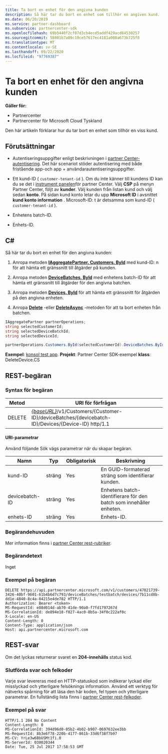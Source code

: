 ```yaml
---
title: Ta bort en enhet för den angivna kunden
description: Så här tar du bort en enhet som tillhör en angiven kund.
ms.date: 06/20/2019
ms.service: partner-dashboard
ms.subservice: partnercenter-sdk
ms.openlocfilehash: 69b5440f2cf07d3cb4ecd5addf429acd64530257
ms.sourcegitcommit: 58801b7a09c19ce57617ec4181a008a673b725f0
ms.translationtype: MT
ms.contentlocale: sv-SE
ms.lasthandoff: 09/22/2020
ms.locfileid: "97769387"
---
```

# <a name="delete-a-device-for-the-specified-customer"></a>Ta bort en enhet för den angivna kunden

**Gäller för:**

- Partnercenter
- Partnercenter för Microsoft Cloud Tyskland

Den här artikeln förklarar hur du tar bort en enhet som tillhör en viss kund.

## <a name="prerequisites"></a>Förutsättningar

- Autentiseringsuppgifter enligt beskrivningen i [partner Center-autentisering](partner-center-authentication.md). Det här scenariot stöder autentisering med både fristående app-och app + användarautentiseringsuppgifter.

- Ett kund-ID ( `customer-tenant-id` ). Om du inte känner till kundens ID kan du se det i [instrument panelen](https://partner.microsoft.com/dashboard)för partner Center. Välj **CSP** på menyn Partner Center, följt av **kunder**. Välj kunden från listan kund och välj sedan **konto**. På sidan kund konto letar du upp **Microsoft ID** i avsnittet **kund konto information** . Microsoft-ID: t är detsamma som kund-ID ( `customer-tenant-id` ).

- Enhetens batch-ID.

- Enhets-ID.

## <a name="c"></a>C\#

Så här tar du bort en enhet för den angivna kunden:

1. Anropa metoden [**IAggregatePartner. Customers. ById**](/dotnet/api/microsoft.store.partnercenter.customers.icustomercollection.byid) med kund-ID: n för att hämta ett gränssnitt till åtgärder på kunden.

2. Anropa metoden [**DeviceBatches. ById**](/dotnet/api/microsoft.store.partnercenter.devicesdeployment.idevicesbatchcollection.byid) med enhetens batch-ID för att hämta ett gränssnitt till åtgärder för den angivna batchen.

3. Anropa metoden [**Devices. ById**](/dotnet/api/microsoft.store.partnercenter.devicesdeployment.idevicecollection.byid) för att hämta ett gränssnitt för åtgärden på den angivna enheten.

4. Anropa [**Delete**](/dotnet/api/microsoft.store.partnercenter.devicesdeployment.idevice.delete) -eller [**DeleteAsync**](/dotnet/api/microsoft.store.partnercenter.devicesdeployment.idevice.deleteasync) -metoden för att ta bort enheten från batchen.

``` csharp
IAggregatePartner partnerOperations;
string selectedCustomerId;
string selectedDeviceBatchId;
string selectedDeviceId;

partnerOperations.Customers.ById(selectedCustomerId).DeviceBatches.ById(selectedDeviceBatchId).Devices.ById(selectedDeviceId).Delete();
```

**Exempel**: [konsol test app](console-test-app.md). **Projekt**: Partner Center SDK-exempel **klass**: DeleteDevice.CS

## <a name="rest-request"></a>REST-begäran

### <a name="request-syntax"></a>Syntax för begäran

| Metod     | URI för förfrågan                                                                                                                        |
|------------|------------------------------------------------------------------------------------------------------------------------------------|
| DELETE     | [*{baseURL}*](partner-center-rest-urls.md)/v1/Customers/{Customer-ID}/deviceBatches/{devicebatch-ID}/Devices/{Device-ID} http/1.1  |

#### <a name="uri-parameters"></a>URI-parametrar

Använd följande Sök vägs parametrar när du skapar begäran.

| Namn           | Typ   | Obligatorisk | Beskrivning                                                        |
|----------------|--------|----------|--------------------------------------------------------------------|
| kund-ID    | sträng | Yes      | En GUID-formaterad sträng som identifierar kunden.              |
| devicebatch-ID | sträng | Yes      | Enhetens batch-identifierare för den batch som innehåller enheten. |
| enhets-ID      | sträng | Yes      | Enhets-ID.                                             |

### <a name="request-headers"></a>Begärandehuvuden

Mer information finns i [partner Center rest-rubriker](headers.md).

### <a name="request-body"></a>Begärandetext

Inget

### <a name="request-example"></a>Exempel på begäran

```http
DELETE https://api.partnercenter.microsoft.com/v1/customers/47021739-3426-40bf-9601-61b4b6d7c793/deviceBatches/testbatch/devices/7b11cd8b-dd1e-4840-8c4a-84215e4de782 HTTP/1.1
Authorization: Bearer <token>
MS-RequestId: e88d014d-ab70-41de-90a0-f7fd1797267d
MS-CorrelationId: de894e18-f027-4ac0-8b5a-34f0c222af0c
X-Locale: en-US
Content-Length: 0
Content-Type: application/json
Host: api.partnercenter.microsoft.com
```

## <a name="rest-response"></a>REST-svar

Om det lyckas returnerar svaret en **204-innehålls** status kod.

### <a name="response-success-and-error-codes"></a>Slutförda svar och felkoder

Varje svar levereras med en HTTP-statuskod som indikerar lyckad eller misslyckad och ytterligare felsöknings information. Använd ett verktyg för nätverks spårning för att läsa den här koden, fel typen och ytterligare parametrar. En fullständig lista finns i [partner Center rest-felkoder](error-codes.md).

### <a name="response-example"></a>Exempel på svar

```http
HTTP/1.1 204 No Content
Content-Length: 0
MS-CorrelationId: 394d96d0-05b2-4b02-b907-0697632ee3bb
MS-RequestId: 8b3e6f78-220b-4177-861b-33d6f38f7b97
MS-CV: YrLe3w6BbUSMt1fi.0
MS-ServerId: 030020344
Date: Tue, 25 Jul 2017 17:58:53 GMT
```
